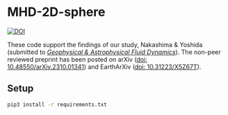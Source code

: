 # MHD-2D-sphere

[![DOI](https://zenodo.org/badge/DOI/10.5281/zenodo.10715830.svg)](https://doi.org/10.5281/zenodo.10715830)

These code support the findings of our study, Nakashima &amp; Yoshida (submitted to [_Geophysical & Astrophysical Fluid Dynamics_](https://www.tandfonline.com/journals/ggaf20)). The non-peer reviewed preprint has been posted on arXiv ([doi: 10.48550/arXiv.2310.01341](https://doi.org/10.48550/arXiv.2310.01341)) and EarthArXiv ([doi: 10.31223/X5Z67T](https://doi.org/10.31223/X5Z67T)).

## Setup

```sh
pip3 install -r requirements.txt
```
